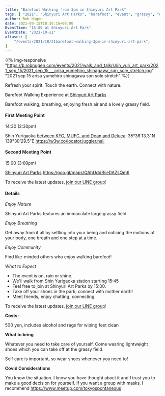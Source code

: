 ```yaml
---
title: "Barefoot Walking from 3pm in Shinyuri Art Park"
tags: [ "2021", "Shinyuri Art Parks", "barefoot", "event", "grassy", "october", "shin yurigaoka", "walk", "walking", "新ゆりアートパークス" ]
author: Rob Nugen
date: 2021-09-15T18:16:16+09:00
EventTime: "15:00 at Shinyuri Art Park"
EventDate: "2021-10-21"
aliases: [
    "/events/2021/10/21barefoot-walking-3pm-in-shinyuri-art-park",
]
---
```


{{% img-responsive "https://b.robnugen.com/events/2021/walk_and_talk/shin_yuri_art_park/2021_sep_15/2021_sep_15___arisa_yumehiro_shinagawa_son_sole_stretch.jpg" "2021 sep 15 arisa yumehiro shinagawa son sole stretch" %}}


Refresh your spirit. Touch the earth. Connect with nature.

Barefoot Walking Experience at [Shinyuri Art Parks](http://www.airgreen.info/artparks.html)

Barefoot walking, breathing, enjoying fresh air and a lovely grassy field.

#### First Meeting Point

14:30  (2:30pm)

Shin Yurigaoka [between KFC, MUFG, and Dean and Deluca](https://goo.gl/maps/aoY2j7WxkNjSC2u98):  35°36'13.3"N 139°30'29.5"E  https://w3w.co/locator.juggler.nail

#### Second Meeting Point

15:00 (3:00pm)

[Shinyuri Art Parks](http://www.airgreen.info/artparks.html) https://goo.gl/maps/QAhUddBiieDAZsQm6

To receive the latest updates, [join our LINE group](/contact/)!

#### Details

*Enjoy Nature*

Shinyuri Art Parks features an immaculate large grassy field.

*Enjoy Breathing*

Get away from it all by settling into your being and noticing the
motions of your body, one breath and one step at a time.

*Enjoy Community*

Find like-minded others who enjoy walking barefoot!

*What to Expect*

* The event is on, rain or shine.
* We'll walk from Shin Yurigaoka station starting 15:45
* Feel free to join at Shinyuri Art Parks by 15:00.
* Take off your shoes in the park; connect with mother earth!
* Meet friends, enjoy chatting, connecting

To receive the latest updates, [join our LINE group](/contact/)!

**Costs:**

500 yen, includes alcohol and rags for wiping feet clean

**What to bring**

Whatever you need to take care of yourself.  Come wearing lightweight
shoes which you can take off at the grassy field.

Self care is important, so wear shoes whenever you need to!

**Covid Considerations**

You know the situation.  I know you have thought about it and I trust you
to make a good decision for yourself.  If you want a group with masks,
I recommend https://www.meetup.com/tokyospontaneous
